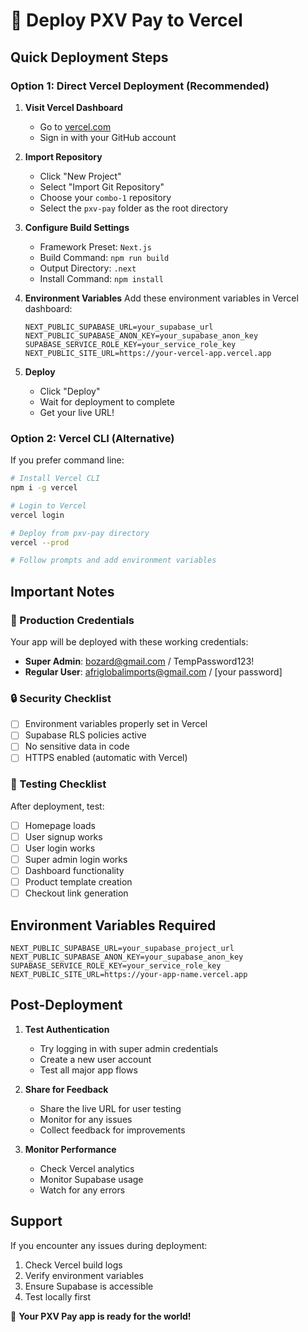 # 🚀 Deploy PXV Pay to Vercel

## Quick Deployment Steps

### Option 1: Direct Vercel Deployment (Recommended)

1. **Visit Vercel Dashboard**
   - Go to [vercel.com](https://vercel.com)
   - Sign in with your GitHub account

2. **Import Repository**
   - Click "New Project"
   - Select "Import Git Repository"
   - Choose your `combo-1` repository
   - Select the `pxv-pay` folder as the root directory

3. **Configure Build Settings**
   - Framework Preset: `Next.js`
   - Build Command: `npm run build`
   - Output Directory: `.next`
   - Install Command: `npm install`

4. **Environment Variables**
   Add these environment variables in Vercel dashboard:
   ```
   NEXT_PUBLIC_SUPABASE_URL=your_supabase_url
   NEXT_PUBLIC_SUPABASE_ANON_KEY=your_supabase_anon_key
   SUPABASE_SERVICE_ROLE_KEY=your_service_role_key
   NEXT_PUBLIC_SITE_URL=https://your-vercel-app.vercel.app
   ```

5. **Deploy**
   - Click "Deploy"
   - Wait for deployment to complete
   - Get your live URL!

### Option 2: Vercel CLI (Alternative)

If you prefer command line:

```bash
# Install Vercel CLI
npm i -g vercel

# Login to Vercel
vercel login

# Deploy from pxv-pay directory
vercel --prod

# Follow prompts and add environment variables
```

## Important Notes

### 🔐 Production Credentials
Your app will be deployed with these working credentials:
- **Super Admin**: bozard@gmail.com / TempPassword123!
- **Regular User**: afriglobalimports@gmail.com / [your password]

### 🔒 Security Checklist
- [ ] Environment variables properly set in Vercel
- [ ] Supabase RLS policies active
- [ ] No sensitive data in code
- [ ] HTTPS enabled (automatic with Vercel)

### 🧪 Testing Checklist
After deployment, test:
- [ ] Homepage loads
- [ ] User signup works
- [ ] User login works
- [ ] Super admin login works
- [ ] Dashboard functionality
- [ ] Product template creation
- [ ] Checkout link generation

## Environment Variables Required

```env
NEXT_PUBLIC_SUPABASE_URL=your_supabase_project_url
NEXT_PUBLIC_SUPABASE_ANON_KEY=your_supabase_anon_key
SUPABASE_SERVICE_ROLE_KEY=your_service_role_key
NEXT_PUBLIC_SITE_URL=https://your-app-name.vercel.app
```

## Post-Deployment

1. **Test Authentication**
   - Try logging in with super admin credentials
   - Create a new user account
   - Test all major app flows

2. **Share for Feedback**
   - Share the live URL for user testing
   - Monitor for any issues
   - Collect feedback for improvements

3. **Monitor Performance**
   - Check Vercel analytics
   - Monitor Supabase usage
   - Watch for any errors

## Support

If you encounter any issues during deployment:
1. Check Vercel build logs
2. Verify environment variables
3. Ensure Supabase is accessible
4. Test locally first

🎉 **Your PXV Pay app is ready for the world!** 